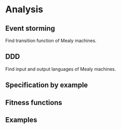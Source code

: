 # Analysis

## Event storming

Find transition function of Mealy machines.

## DDD

Find input and output languages of Mealy machines.

## Specification by example

## Fitness functions

## Examples
